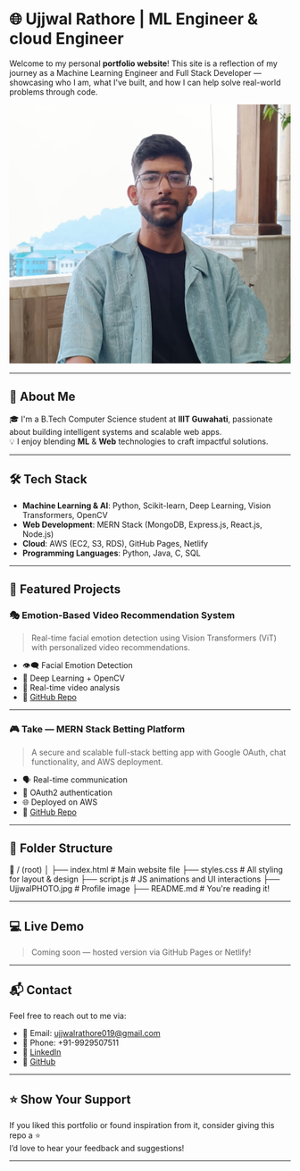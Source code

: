 # 🌐 Ujjwal Rathore | ML Engineer & cloud Engineer 

Welcome to my personal **portfolio website**! This site is a reflection of my journey as a Machine Learning Engineer and Full Stack Developer — showcasing who I am, what I've built, and how I can help solve real-world problems through code.

![Preview](UjjwalPHOTO.jpg)

---

## 🚀 About Me

🎓 I'm a B.Tech Computer Science student at **IIIT Guwahati**, passionate about building intelligent systems and scalable web apps.  
💡 I enjoy blending **ML** & **Web** technologies to craft impactful solutions.

---

## 🛠️ Tech Stack

- **Machine Learning & AI**: Python, Scikit-learn, Deep Learning, Vision Transformers, OpenCV  
- **Web Development**: MERN Stack (MongoDB, Express.js, React.js, Node.js)  
- **Cloud**: AWS (EC2, S3, RDS), GitHub Pages, Netlify  
- **Programming Languages**: Python, Java, C, SQL  

---

## 🌟 Featured Projects

### 🎭 Emotion-Based Video Recommendation System
> Real-time facial emotion detection using Vision Transformers (ViT) with personalized video recommendations.

- 👁️‍🗨️ Facial Emotion Detection  
- 🧠 Deep Learning + OpenCV  
- 🎥 Real-time video analysis  
- 🔗 [GitHub Repo](https://github.com/ujjwal19rathore218/emotionDetectionFacExpr.git)

---

### 🎮 Take — MERN Stack Betting Platform
> A secure and scalable full-stack betting app with Google OAuth, chat functionality, and AWS deployment.

- 🗣️ Real-time communication  
- 🔐 OAuth2 authentication  
- 🌐 Deployed on AWS  
- 🔗 [GitHub Repo](https://github.com/ujjwal19rathore218/take1.git)

---

## 📁 Folder Structure

📁 / (root)
│
├── index.html # Main website file
├── styles.css # All styling for layout & design
├── script.js # JS animations and UI interactions
├── UjjwalPHOTO.jpg # Profile image
├── README.md # You're reading it!



---

## 💻 Live Demo

> Coming soon — hosted version via GitHub Pages or Netlify!

---

## 📬 Contact

Feel free to reach out to me via:

- 📧 Email: [ujjwalrathore019@gmail.com](mailto:ujjwalrathore019@gmail.com)
- 📱 Phone: +91-9929507511
- 💼 [LinkedIn](https://www.linkedin.com/in/ujjwal-rathore-40004a25ba)
- 🔗 [GitHub](https://github.com/ujjwal19rathore218)

---

## ⭐️ Show Your Support

If you liked this portfolio or found inspiration from it, consider giving this repo a ⭐️  
I’d love to hear your feedback and suggestions!

---
